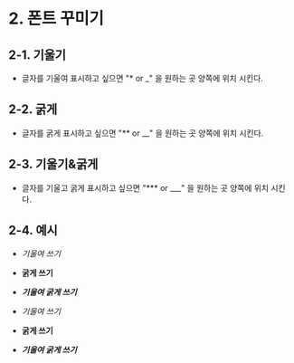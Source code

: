 # 2. 폰트 꾸미기
## 2-1. 기울기
- 글자를 기울여 표시하고 싶으면 "\* or \_" 을 원하는 곳 양쪽에 위치 시킨다.

## 2-2. 굵게
- 글자를 굵게 표시하고 싶으면 "\** or \__" 을 원하는 곳 양쪽에 위치 시킨다.

## 2-3. 기울기&굵게
- 글자를 기울고 굵게 표시하고 싶으면 "\*** or \___" 을 원하는 곳 양쪽에 위치 시킨다.

## 2-4. 예시
- *기울여 쓰기*
- **굵게 쓰기**
- ***기울여 굵게 쓰기***

- _기울여 쓰기_
- __굵게 쓰기__
- ___기울여 굵게 쓰기___
